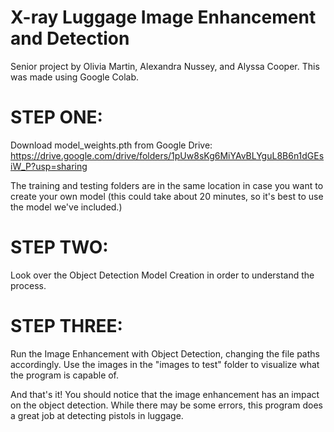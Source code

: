 # X-ray Luggage Image Enhancement and Detection
Senior project by Olivia Martin, Alexandra Nussey, and Alyssa Cooper.
This was made using Google Colab.

# STEP ONE:
Download model_weights.pth from Google Drive: https://drive.google.com/drive/folders/1pUw8sKg6MiYAvBLYguL8B6n1dGEsiW_P?usp=sharing

The training and testing folders are in the same location in case you want to create your own model (this could take about 20 minutes, so it's best to use the model we've included.)

# STEP TWO:
Look over the Object Detection Model Creation in order to understand the process.

# STEP THREE:
Run the Image Enhancement with Object Detection, changing the file paths accordingly. Use the images in the "images to test" folder
to visualize what the program is capable of.

And that's it! You should notice that the image enhancement has an impact on the object detection. While there may be some errors,
this program does a great job at detecting pistols in luggage.
